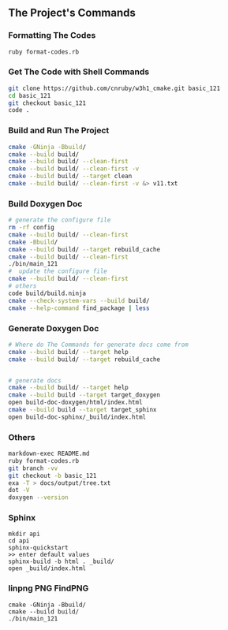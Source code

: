 ## The Project's Commands



### Formatting The Codes
```bash
ruby format-codes.rb
```



### Get The Code with Shell Commands
```bash
git clone https://github.com/cnruby/w3h1_cmake.git basic_121
cd basic_121
git checkout basic_121
code .
```



### Build and Run The Project
```bash
cmake -GNinja -Bbuild/
cmake --build build/
cmake --build build/ --clean-first
cmake --build build/ --clean-first -v
cmake --build build/ --target clean
cmake --build build/ --clean-first -v &> v11.txt
```



### Build Doxygen Doc
```bash
# generate the configure file
rm -rf config
cmake --build build/ --clean-first
cmake -Bbuild/
cmake --build build/ --target rebuild_cache
cmake --build build/ --clean-first
./bin/main_121
#  update the configure file
cmake --build build/ --clean-first
# others
code build/build.ninja
cmake --check-system-vars --build build/
cmake --help-command find_package | less
```



### Generate Doxygen Doc
```bash
# Where do The Commands for generate docs come from
cmake --build build/ --target help
cmake --build build/ --target rebuild_cache


# generate docs
cmake --build build/ --target help
cmake --build build --target target_doxygen
open build-doc-doxygen/html/index.html
cmake --build build --target target_sphinx
open build-doc-sphinx/_build/index.html
```



### Others 
```bash
markdown-exec README.md
ruby format-codes.rb
git branch -vv
git checkout -b basic_121
exa -T > docs/output/tree.txt
dot -V
doxygen --version
```


### Sphinx
```
mkdir api
cd api
sphinx-quickstart
>> enter default values
sphinx-build -b html . _build/
open _build/index.html
```


### linpng PNG FindPNG
```
cmake -GNinja -Bbuild/
cmake --build build/
./bin/main_121
```
